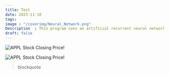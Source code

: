 ```yaml
---
title: Test
date: 2023-11-10
tags: 
image : "/coverimg/Neural_Network.png"
Description  : This program uses an artificial recurrent neural network...
draft: false
---
```



![APPL Stock Closing Price!](/assets/stock_0.jpg "APPL Closing Price History")

![APPL Stock Closing Price!](/assets/images/appl-stock.jpg "APPL Closing Price History")

> blockquote
